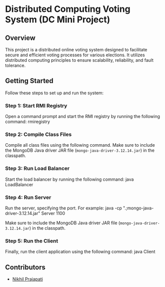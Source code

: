 # Distributed Computing Voting System (DC Mini Project)

## Overview

This project is a distributed online voting system designed to facilitate secure and efficient voting processes for various elections. It utilizes distributed computing principles to ensure scalability, reliability, and fault tolerance.

## Getting Started

Follow these steps to set up and run the system:

### Step 1: Start RMI Registry

Open a command prompt and start the RMI registry by running the following command: rmiregistry

### Step 2: Compile Class Files

Compile all class files using the following command. Make sure to include the MongoDB Java driver JAR file (`mongo-java-driver-3.12.14.jar`) in the classpath.


### Step 3: Run Load Balancer

Start the load balancer by running the following command: java LoadBalancer

### Step 4: Run Server

Run the server, specifying the port. For example: java -cp ".;mongo-java-driver-3.12.14.jar" Server 1100

Make sure to include the MongoDB Java driver JAR file (`mongo-java-driver-3.12.14.jar`) in the classpath.

### Step 5: Run the Client
Finally, run the client application using the following command: java Client


## Contributors

- [Nikhil Prajapati](https://github.com/nik-prajapti)








